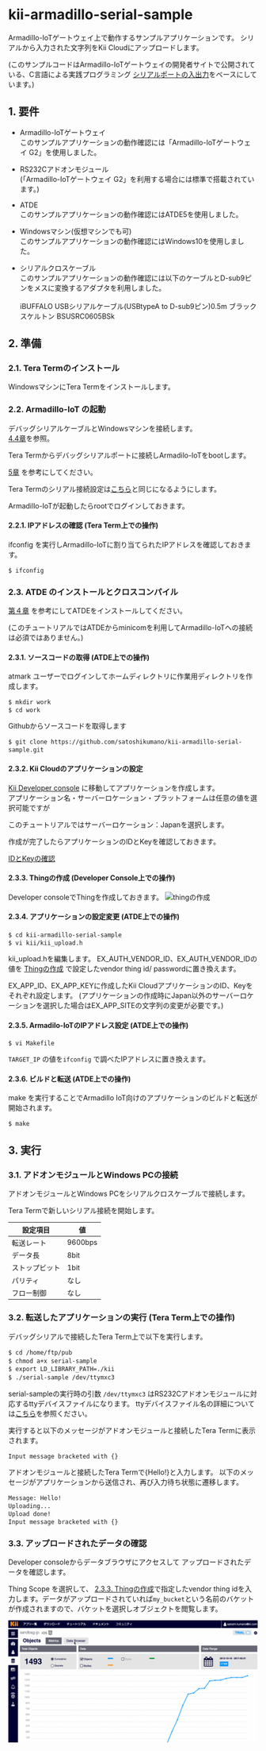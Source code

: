 # kii-armadillo-serial-sample

Armadillo-IoTゲートウェイ上で動作するサンプルアプリケーションです。
シリアルから入力された文字列をKii Cloudにアップロードします。

(このサンプルコードはArmadillo-IoTゲートウェイの開発者サイトで公開されている、C言語による実践プログラミング [シリアルポートの入出力](http://manual.atmark-techno.com/armadillo-guide/armadillo-guide-2_ja-2.1.0/ch06.html#sec_using_serial_port)をベースにしています。)

## 1. 要件
- Armadillo-IoTゲートウェイ<br>
このサンプルアプリケーションの動作確認には「Armadillo-IoTゲートウェイ G2」を使用しました。

- RS232Cアドオンモジュール<br>
(「Armadillo-IoTゲートウェイ G2」を利用する場合には標準で搭載されています。)

- ATDE<br>
このサンプルアプリケーションの動作確認にはATDE5を使用しました。

- Windowsマシン(仮想マシンでも可)<br>
このサンプルアプリケーションの動作確認にはWindows10を使用しました。

- シリアルクロスケーブル<br>
このサンプルアプリケーションの動作確認には以下のケーブルとD-sub9ピンをメスに変換するアダプタを利用しました。<br><br>
iBUFFALO USBシリアルケーブル(USBtypeA to D-sub9ピン)0.5m ブラックスケルトン BSUSRC0605BSk

## 2. 準備

### 2.1. Tera Termのインストール
WindowsマシンにTera Termをインストールします。

### 2.2. Armadillo-IoT の起動

デバッグシリアルケーブルとWindowsマシンを接続します。<br>
[4.4章](http://manual.atmark-techno.com/armadillo-iot/armadillo-iotg-std_product_manual_ja-2.8.0/ch04.html#sct.connect-method)を参照。


Tera Termからデバッグシリアルポートに接続しArmadilo-IoTをbootします。<br>

[5章](http://manual.atmark-techno.com/armadillo-iot/armadillo-iotg-std_product_manual_ja-2.8.0/ch05.html)
を参考にしてください。


Tera Termのシリアル接続設定は[こちら](http://manual.atmark-techno.com/armadillo-iot/armadillo-iotg-std_product_manual_ja-2.8.0/ch04.html#table.setup-minicom-on-atde.settings)と同じになるようにします。

Armadillo-IoTが起動したらrootでログインしておきます。

#### 2.2.1. IPアドレスの確認 (Tera Term上での操作)

ifconfig を実行しArmadillo-IoTに割り当てられたIPアドレスを確認しておきます。
```shell
$ ifconfig
```

### 2.3. ATDE のインストールとクロスコンパイル

[第４章](http://manual.atmark-techno.com/armadillo-iot/armadillo-iotg-std_product_manual_ja-2.8.0/ch04.html)
を参考にしてATDEをインストールしてください。

(このチュートリアルではATDEからminicomを利用してArmadillo-IoTへの接続は必須ではありません。)

#### 2.3.1. ソースコードの取得 (ATDE上での操作)

atmark ユーザーでログインしてホームディレクトリに作業用ディレクトリを作成します。


```shell
$ mkdir work
$ cd work
```

Githubからソースコードを取得します

```shell
$ git clone https://github.com/satoshikumano/kii-armadillo-serial-sample.git
```

#### 2.3.2. Kii Cloudのアプリケーションの設定

[Kii Developer console](https://developer.kii.com/v2/apps) に移動してアプリケーションを作成します。<br>
アプリケーション名・サーバーロケーション・プラットフォームは任意の値を選択可能ですが<br>

このチュートリアルではサーバーロケーション：Japanを選択します。<br>

作成が完了したらアプリケーションのIDとKeyを確認しておきます。<br>

[IDとKeyの確認](http://docs.kii.com/ja/guides/devportal/application_console/#アプリの設定)

#### 2.3.3. Thingの作成 (Developer Console上での操作)

Developer consoleでThingを作成しておきます。
![thingの作成](https://www.evernote.com/l/AFLQ74UgqVxNJoc8WN4QZom5gd6RQpix4-cB/image.png)


#### 2.3.4. アプリケーションの設定変更 (ATDE上での操作)

```shell
$ cd kii-armadillo-serial-sample
$ vi kii/kii_upload.h
```

kii_upload.hを編集します。
EX_AUTH_VENDOR_ID、EX_AUTH_VENDOR_IDの値を [Thingの作成](#Thingの作成) で設定したvendor thing id/ passwordに置き換えます。<br>

EX_APP_ID、EX_APP_KEYに作成したKii CloudアプリケーションのID、Keyをそれぞれ設定します。
(アプリケーションの作成時にJapan以外のサーバーロケーションを選択した場合はEX_APP_SITEの文字列の変更が必要です。)

#### 2.3.5. Armadilo-IoTのIPアドレス設定 (ATDE上での操作)

```shell
$ vi Makefile
```

`TARGET_IP` の値を`ifconfig` で調べたIPアドレスに置き換えます。

#### 2.3.6. ビルドと転送 (ATDE上での操作)
make を実行することでArmadillo IoT向けのアプリケーションのビルドと転送が開始されます。

```shell
$ make 
```

## 3. 実行

### 3.1. アドオンモジュールとWindows PCの接続

アドオンモジュールとWindows PCをシリアルクロスケーブルで接続します。

Tera Termで新しいシリアル接続を開始します。

設定項目|値
--- | ---
転送レート|9600bps
データ長|8bit
ストップビット|1bit
パリティ	|なし
フロー制御|なし


### 3.2. 転送したアプリケーションの実行 (Tera Term上での操作)

デバッグシリアルで接続したTera Term上で以下を実行します。

```sh
$ cd /home/ftp/pub
$ chmod a+x serial-sample
$ export LD_LIBRARY_PATH=./kii
$ ./serial-sample /dev/ttymxc3
```

serial-sampleの実行時の引数 `/dev/ttymxc3` はRS232Cアドオンモジュールに対応するttyデバイスファイルになります。
ttyデバイスファイル名の詳細については[こちら](http://armadillo.atmark-techno.com/howto/iotg-use-rs00)を参照ください。

実行すると以下のメッセージがアドオンモジュールと接続したTera Termに表示されます。
```
Input message bracketed with {}
```

アドオンモジュールと接続したTera Termで{Hello!}と入力します。
以下のメッセージがアプリケーションから送信され、再び入力待ち状態に遷移します。

```
Message: Hello!
Uploading...
Upload done!
Input message bracketed with {}
```

### 3.3. アップロードされたデータの確認

Developer consoleからデータブラウザにアクセスして
アップロードされたデータを確認します。

Thing Scope を選択して、
[2.3.3. Thingの作成](#233-thingの作成-developer-console上での操作)で指定したvendor thing idを入力します。データがアップロードされていれば`my_bucket`という名前のバケットが作成されますので、バケットを選択しオブジェクトを閲覧します。


![操作方法](image/data-browser.gif)
